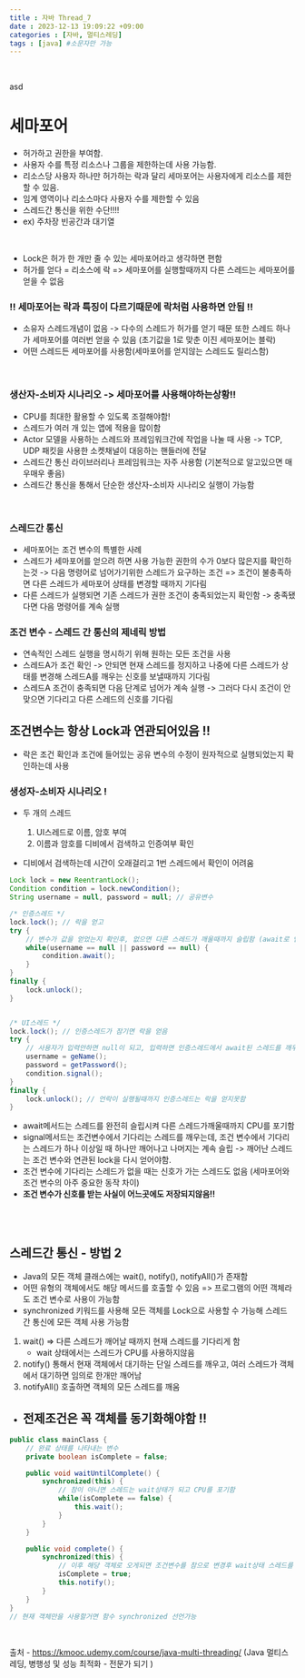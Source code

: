```yaml
---
title : 자바 Thread_7
date : 2023-12-13 19:09:22 +09:00
categories : [자바, 멀티스레딩]
tags : [java] #소문자만 가능
---
```


<br>

asd

# 세마포어
- 허가하고 권한을 부여함.
- 사용자 수를 특정 리소스나 그룹을 제한하는데 사용 가능함.
- 리소스당 사용자 하나만 허가하는 락과 달리 세마포어는 사용자에게 리소스를 제한할 수 있음.
- 임계 영역이나 리소스마다 사용자 수를 제한할 수 있음
- 스레드간 통신을 위한 수단!!!!
- ex) 주차장 빈공간과 대기열

<br>

- Lock은 허가 한 개만 줄 수 있는 세마포어라고 생각하면 편함
- 허가를 얻다 = 리소스에 락 => 세마포어를 실행할때까지 다른 스레드는 세마포어를 얻을 수 없음


### !! 세마포어는 락과 특징이 다르기때문에 락처럼 사용하면 안됨 !!
- 소유자 스레드개념이 없음 -> 다수의 스레드가 허가를 얻기 때문
또한 스레드 하나가 세마포어를 여러번 얻을 수 있음 (초기값을 1로 맞춘 이진 세마포어는 블락)
- 어떤 스레드든 세마포어를 사용함(세마포어를 얻지않는 스레드도 릴리스함)

<br>

### 생산자-소비자 시나리오 -> 세마포어를 사용해야하는상황!!
- CPU를 최대한 활용할 수 있도록 조절해야함!
- 스레드가 여러 개 있는 앱에 적용을 많이함
- Actor 모델을 사용하는 스레드와 프레임워크간에 작업을 나눌 때 사용 -> TCP, UDP 패킷을 사용한 소켓채널이 대응하는 핸들러에 전달
- 스레드간 통신 라이브러리나 프레임워크는 자주 사용함 (기본적으로 알고있으면 매우매우 좋음)
- 스레드간 통신을 통해서 단순한 생산자-소비자 시나리오 실행이 가능함

<br>

### 스레드간 통신
- 세마포어는 조건 변수의 특별한 사례
- 스레드가 세마포어를 얻으려 하면 사용 가능한 권한의 수가 0보다 많은지를 확인하는것 -> 다음 명령어로 넘어가기위한 스레드가 요구하는 조건 => 조건이 불충족하면 다른 스레드가 세마포어 상태를 변경할 때까지 기다림
- 다른 스레드가 실행되면 기존 스레드가 권한 조건이 충족되었는지 확인함 -> 충족됐다면 다음 명령어를 계속 실행

### 조건 변수 - 스레드 간 통신의 제네릭 방법
- 연속적인 스레드 실행을 명시하기 위해 원하는 모든 조건을 사용
- 스레드A가 조건 확인 -> 안되면 현재 스레드를 정지하고 나중에 다른 스레드가 상태를 변경해 스레드A를 깨우는 신호를 보낼때까지 기다림
- 스레드A 조건이 충족되면 다음 단계로 넘어가 계속 실행 -> 그러다 다시 조건이 안맞으면 기다리고 다른 스레드의 신호를 기다림
## 조건변수는 항상 Lock과 연관되어있음 !! 
- 락은 조건 확인과 조건에 들어있는 공유 변수의 수정이 원자적으로 실행되었는지 확인하는데 사용


### 생성자-소비자 시나리오 !
- 두 개의 스레드
  1. UI스레드로 이름, 암호 부여
  2. 이름과 암호를 디비에서 검색하고 인증여부 확인

- 디비에서 검색하는데 시간이 오래걸리고 1번 스레드에서 확인이 어려움

```java
Lock lock = new ReentrantLock();
Condition condition = lock.newCondition();
String username = null, password = null; // 공유변수

/* 인증스레드 */
lock.lock(); // 락을 얻고
try {
    // 변수가 값을 얻었는지 확인후, 없으면 다른 스레드가 깨울때까지 슬립함 (await로 인해 깨울때까지 기다림 -> lock을 원자적으로 언락함)
    while(username == null || password == null) {
        condition.await();
    }
}
finally {
    lock.unlock();
}


/* UI스레드 */
lock.lock(); // 인증스레드가 잠기면 락을 얻음
try {
    // 사용자가 입력안하면 null이 되고, 입력하면 인증스레드에서 await된 스레드를 깨우기위해 signal 호출
    username = geName();
    password = getPassword();
    condition.signal();
}
finally {
    lock.unlock(); // 언락이 실행될때까지 인증스레드는 락을 얻지못함
}
```
- await메서드는 스레드를 완전히 슬립시켜 다른 스레드가깨울때까지 CPU를 포기함
- signal메서드는 조건변수에서 기다리는 스레드를 깨우는데, 조건 변수에서 기다리는 스레드가 하나 이상일 때 하나만 깨어나고 나머지는 계속 슬립 -> 깨어난 스레드는 조건 변수와 연관된 lock을 다시 얻어야함.
- 조건 변수에 기다리는 스레드가 없을 때는 신호가 가는 스레드도 없음 (세마포어와 조건 변수의 아주 중요한 동작 차이)
- **조건 변수가 신호를 받는 사실이 어느곳에도 저장되지않음!!**

<br><br>

## 스레드간 통신 - 방법 2
- Java의 모든 객체 클래스에는 wait(), notify(), notifyAll()가 존재함
- 어떤 유형의 객체에서도 해당 메서드를 호출할 수 있음 => 프로그램의 어떤 객체라도 조건 변수로 사용이 가능함
- synchronized 키워드를 사용해 모든 객체를 Lock으로 사용할 수 가능해 스레드 간 통신에 모든 객체 사용 가능함
 1. wait() => 다른 스레드가 깨어날 때까지 현재 스레드를 기다리게 함
    - wait 상태에서는 스레드가 CPU를 사용하지않음
2. notify() 통해서 현재 객체에서 대기하는 단일 스레드를 깨우고, 여러 스레드가 객체에서 대기하면 임의로 한개만 깨어남
3. notifyAll() 호출하면 객체의 모든 스레드를 깨움

- ## 전제조건은 꼭 객체를 동기화해야함 !!

```java
public class mainClass {
    // 완료 상태를 나타내는 변수
    private boolean isComplete = false;

    public void waitUntilComplete() {
        synchronized(this) {
            // 참이 아니면 스레드는 wait상태가 되고 CPU를 포기함
            while(isComplete == false) {
                this.wait();
            }
        }
    }

    public void complete() {
        synchronized(this) {
            // 이후 해당 객체로 오게되면 조건변수를 참으로 변경후 wait상태 스레드를 깨움
            isComplete = true;
            this.notify();
        }
    }
}
// 현재 객체만을 사용할거면 함수 synchronized 선언가능

```

<br>

출처 - https://kmooc.udemy.com/course/java-multi-threading/ 
(Java 멀티스레딩, 병행성 및 성능 최적화 - 전문가 되기
)